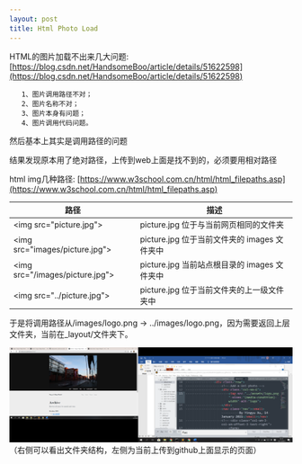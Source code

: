 ```yaml
---
layout: post
title: Html Photo Load
---
```


HTML的图片加载不出来几大问题: 
[https://blog.csdn.net/HandsomeBoo/article/details/51622598](https://blog.csdn.net/HandsomeBoo/article/details/51622598)

       1、图片调用路径不对；
       2、图片名称不对；
       3、图片本身有问题；
       4、图片调用代码问题。

然后基本上其实是调用路径的问题

结果发现原本用了绝对路径，上传到web上面是找不到的，必须要用相对路径

html img几种路径:
[https://www.w3school.com.cn/html/html_filepaths.asp](https://www.w3school.com.cn/html/html_filepaths.asp)

<table>
  <thead>
    <tr>
      <th>路径</th>
      <th>描述</th>
    </tr>
  </thead>
  <tbody>
    <tr>
      <td>&lt;img src="picture.jpg"&gt;</td>
      <td>picture.jpg 位于与当前网页相同的文件夹</td>
    </tr>
    <tr>
      <td>&lt;img src="images/picture.jpg"&gt;</td>
      <td>picture.jpg 位于当前文件夹的 images 文件夹中</td>
    </tr>
    <tr>
      <td>&lt;img src="/images/picture.jpg"&gt;</td>
      <td>picture.jpg 当前站点根目录的 images 文件夹中</td>
    </tr>
    <tr>
      <td>&lt;img src="../picture.jpg"&gt;</td>
      <td> picture.jpg 位于当前文件夹的上一级文件夹中</td>
    </tr>
  </tbody>

</table>



于是将调用路径从/images/logo.png -> ../images/logo.png，因为需要返回上层文件夹，当前在_layout/文件夹下。
 
![image-211113](\assets\image-211113.png)
（右侧可以看出文件夹结构，左侧为当前上传到github上面显示的页面）

